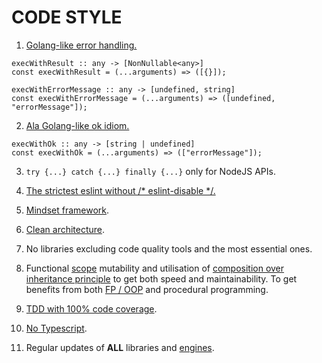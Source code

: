 # CODE STYLE

1. [Golang-like error handling.](https://go.dev/blog/error-handling-and-go)
```
execWithResult :: any -> [NonNullable<any>]
const execWithResult = (...arguments) => ([{}]);

execWithErrorMessage :: any -> [undefined, string]
const execWithErrorMessage = (...arguments) => ([undefined, "errorMessage"]);
```

2. [Ala Golang-like ok idiom.](https://blog.toshima.ru/2019/07/21/go-comma-ok-idiom.html)
```
execWithOk :: any -> [string | undefined]
const execWithOk = (...arguments) => (["errorMessage"]);
```

3. `try {...} catch {...} finally {...}` only for NodeJS APIs.

4. [The strictest eslint without /\* eslint-disable \*/.](https://github.com/gajus/eslint-config-canonical)

5. [Mindset framework](https://www.aolenev.me/blog/mindset-framework.html).

6. [Clean architecture](https://blog.cleancoder.com/uncle-bob/2012/08/13/the-clean-architecture.html).

7. No libraries excluding code quality tools and the most essential ones.

8. Functional [scope](https://developer.mozilla.org/en-US/docs/Glossary/Scope) mutability and utilisation of [composition over inheritance principle](https://en.wikipedia.org/wiki/Composition_over_inheritance) to get both speed and maintainability. To get benefits from both [FP / OOP](https://blog.cleancoder.com/uncle-bob/2018/04/13/FPvsOO.html) and procedural programming.

9. [TDD with 100% code coverage](https://blog.cleancoder.com/uncle-bob/2017/03/03/TDD-Harms-Architecture.html).

10. [No Typescript](https://youtu.be/H9-F8uhKMRk?t=250).

11. Regular updates of **ALL** libraries and [engines](https://docs.npmjs.com/cli/v8/configuring-npm/package-json#engines).
